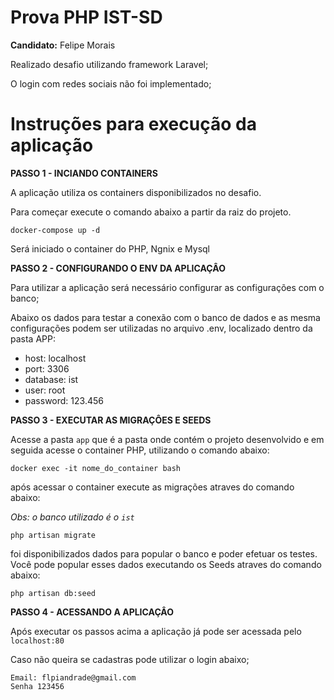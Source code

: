 # Prova PHP IST-SD


**Candidato:** Felipe Morais

Realizado desafio utilizando framework Laravel;

O login com redes sociais não foi implementado;

# Instruções para execução da aplicação


**PASSO 1 - INCIANDO CONTAINERS**

A aplicação utiliza os containers disponibilizados no desafio. 

Para começar execute o comando abaixo a partir da raiz do projeto.

```
docker-compose up -d

```

Será iniciado o container do PHP, Ngnix e Mysql

**PASSO 2 - CONFIGURANDO O ENV DA APLICAÇÂO**

Para utilizar a aplicação será necessário configurar as configurações com o banco; 

Abaixo os dados para testar a conexão com o banco de dados e as mesma configurações podem ser utilizadas no arquivo .env, localizado dentro da pasta APP:

- host: localhost
- port: 3306
- database: ist
- user: root
- password: 123.456

**PASSO 3 - EXECUTAR AS MIGRAÇÔES E SEEDS**

Acesse a pasta `app` que é a pasta onde contém o projeto desenvolvido e em 
seguida acesse o container PHP, utilizando o comando abaixo:

```
docker exec -it nome_do_container bash
```

após acessar o container execute as migrações atraves do comando abaixo:

*Obs: o banco utilizado é o `ist`*

```
php artisan migrate
```

foi disponibilizados dados para popular o banco e poder efetuar os testes.
Você pode popular esses dados executando os Seeds atraves do comando abaixo:

```
php artisan db:seed
```

**PASSO 4 - ACESSANDO A APLICAÇÂO**

Após executar os passos acima a aplicação já pode ser acessada pelo `localhost:80`

Caso não queira se cadastras pode utilizar o login abaixo;

```
Email: flpiandrade@gmail.com
Senha 123456
```


